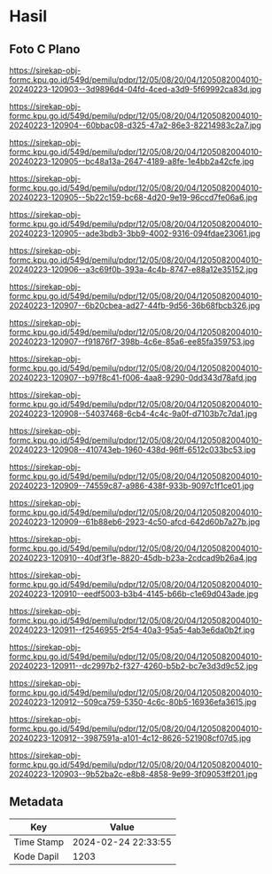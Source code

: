 # Hasil

## Foto C Plano

https://sirekap-obj-formc.kpu.go.id/549d/pemilu/pdpr/12/05/08/20/04/1205082004010-20240223-120903--3d9896d4-04fd-4ced-a3d9-5f69992ca83d.jpg

https://sirekap-obj-formc.kpu.go.id/549d/pemilu/pdpr/12/05/08/20/04/1205082004010-20240223-120904--60bbac08-d325-47a2-86e3-82214983c2a7.jpg

https://sirekap-obj-formc.kpu.go.id/549d/pemilu/pdpr/12/05/08/20/04/1205082004010-20240223-120905--bc48a13a-2647-4189-a8fe-1e4bb2a42cfe.jpg

https://sirekap-obj-formc.kpu.go.id/549d/pemilu/pdpr/12/05/08/20/04/1205082004010-20240223-120905--5b22c159-bc68-4d20-9e19-96ccd7fe06a6.jpg

https://sirekap-obj-formc.kpu.go.id/549d/pemilu/pdpr/12/05/08/20/04/1205082004010-20240223-120905--ade3bdb3-3bb9-4002-9316-094fdae23061.jpg

https://sirekap-obj-formc.kpu.go.id/549d/pemilu/pdpr/12/05/08/20/04/1205082004010-20240223-120906--a3c69f0b-393a-4c4b-8747-e88a12e35152.jpg

https://sirekap-obj-formc.kpu.go.id/549d/pemilu/pdpr/12/05/08/20/04/1205082004010-20240223-120907--6b20cbea-ad27-44fb-9d56-36b68fbcb326.jpg

https://sirekap-obj-formc.kpu.go.id/549d/pemilu/pdpr/12/05/08/20/04/1205082004010-20240223-120907--f91876f7-398b-4c6e-85a6-ee85fa359753.jpg

https://sirekap-obj-formc.kpu.go.id/549d/pemilu/pdpr/12/05/08/20/04/1205082004010-20240223-120907--b97f8c41-f006-4aa8-9290-0dd343d78afd.jpg

https://sirekap-obj-formc.kpu.go.id/549d/pemilu/pdpr/12/05/08/20/04/1205082004010-20240223-120908--54037468-6cb4-4c4c-9a0f-d7103b7c7da1.jpg

https://sirekap-obj-formc.kpu.go.id/549d/pemilu/pdpr/12/05/08/20/04/1205082004010-20240223-120908--410743eb-1960-438d-96ff-6512c033bc53.jpg

https://sirekap-obj-formc.kpu.go.id/549d/pemilu/pdpr/12/05/08/20/04/1205082004010-20240223-120909--74559c87-a986-438f-933b-9097c1f1ce01.jpg

https://sirekap-obj-formc.kpu.go.id/549d/pemilu/pdpr/12/05/08/20/04/1205082004010-20240223-120909--61b88eb6-2923-4c50-afcd-642d60b7a27b.jpg

https://sirekap-obj-formc.kpu.go.id/549d/pemilu/pdpr/12/05/08/20/04/1205082004010-20240223-120910--40df3f1e-8820-45db-b23a-2cdcad9b26a4.jpg

https://sirekap-obj-formc.kpu.go.id/549d/pemilu/pdpr/12/05/08/20/04/1205082004010-20240223-120910--eedf5003-b3b4-4145-b66b-c1e69d043ade.jpg

https://sirekap-obj-formc.kpu.go.id/549d/pemilu/pdpr/12/05/08/20/04/1205082004010-20240223-120911--f2546955-2f54-40a3-95a5-4ab3e6da0b2f.jpg

https://sirekap-obj-formc.kpu.go.id/549d/pemilu/pdpr/12/05/08/20/04/1205082004010-20240223-120911--dc2997b2-f327-4260-b5b2-bc7e3d3d9c52.jpg

https://sirekap-obj-formc.kpu.go.id/549d/pemilu/pdpr/12/05/08/20/04/1205082004010-20240223-120912--509ca759-5350-4c6c-80b5-16936efa3615.jpg

https://sirekap-obj-formc.kpu.go.id/549d/pemilu/pdpr/12/05/08/20/04/1205082004010-20240223-120912--3987591a-a101-4c12-8626-521908cf07d5.jpg

https://sirekap-obj-formc.kpu.go.id/549d/pemilu/pdpr/12/05/08/20/04/1205082004010-20240223-120903--9b52ba2c-e8b8-4858-9e99-3f09053ff201.jpg


## Metadata

| Key        | Value               |
| ---------- | ------------------- |
| Time Stamp | 2024-02-24 22:33:55 |
| Kode Dapil | 1203                |



